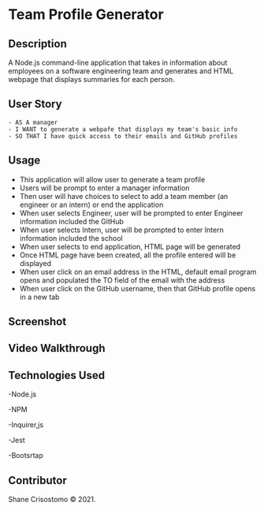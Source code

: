 # Team Profile Generator

## Description
A Node.js command-line application that takes in information about employees on a software engineering team and generates and HTML webpage that displays summaries for each person. 

## User Story
```
- AS A manager
- I WANT to generate a webpafe that displays my team's basic info
- SO THAT I have quick access to their emails and GitHub profiles
```

## Usage
- This application will allow user to generate a team profile
- Users will be prompt to enter a manager information
- Then user will have choices to select to add a team member (an engineer or an intern) or end the application
- When user selects Engineer, user will be prompted to enter Engineer information included the GitHub
- When user selects Intern, user will be prompted to enter Intern information included the school
- When user selects to end application, HTML page will be generated
- Once HTML page have been created, all the profile entered will be displayed
- When user click on an email address in the HTML, default email program opens and populated the TO field of the email with the address
- When user click on the GitHub username, then that GitHub profile opens in a new tab

## Screenshot 

## Video Walkthrough 

## Technologies Used

-Node.js

-NPM

-Inquirer,js

-Jest

-Bootsrtap

## Contributor

Shane Crisostomo &copy; 2021.


